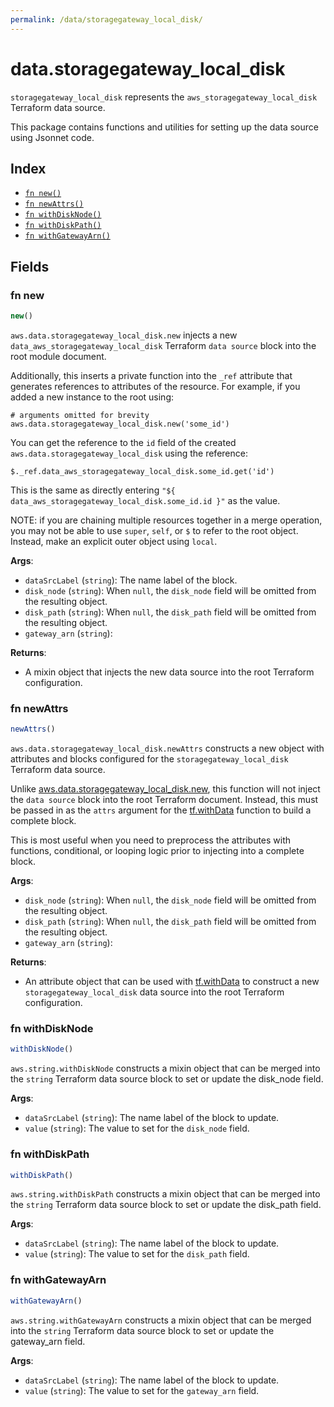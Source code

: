 ```yaml
---
permalink: /data/storagegateway_local_disk/
---
```


# data.storagegateway_local_disk

`storagegateway_local_disk` represents the `aws_storagegateway_local_disk` Terraform data source.



This package contains functions and utilities for setting up the data source using Jsonnet code.


## Index

* [`fn new()`](#fn-new)
* [`fn newAttrs()`](#fn-newattrs)
* [`fn withDiskNode()`](#fn-withdisknode)
* [`fn withDiskPath()`](#fn-withdiskpath)
* [`fn withGatewayArn()`](#fn-withgatewayarn)

## Fields

### fn new

```ts
new()
```


`aws.data.storagegateway_local_disk.new` injects a new `data_aws_storagegateway_local_disk` Terraform `data source`
block into the root module document.

Additionally, this inserts a private function into the `_ref` attribute that generates references to attributes of the
resource. For example, if you added a new instance to the root using:

    # arguments omitted for brevity
    aws.data.storagegateway_local_disk.new('some_id')

You can get the reference to the `id` field of the created `aws.data.storagegateway_local_disk` using the reference:

    $._ref.data_aws_storagegateway_local_disk.some_id.get('id')

This is the same as directly entering `"${ data_aws_storagegateway_local_disk.some_id.id }"` as the value.

NOTE: if you are chaining multiple resources together in a merge operation, you may not be able to use `super`, `self`,
or `$` to refer to the root object. Instead, make an explicit outer object using `local`.

**Args**:
  - `dataSrcLabel` (`string`): The name label of the block.
  - `disk_node` (`string`):  When `null`, the `disk_node` field will be omitted from the resulting object.
  - `disk_path` (`string`):  When `null`, the `disk_path` field will be omitted from the resulting object.
  - `gateway_arn` (`string`): 

**Returns**:
- A mixin object that injects the new data source into the root Terraform configuration.


### fn newAttrs

```ts
newAttrs()
```


`aws.data.storagegateway_local_disk.newAttrs` constructs a new object with attributes and blocks configured for the `storagegateway_local_disk`
Terraform data source.

Unlike [aws.data.storagegateway_local_disk.new](#fn-storagegateway_local_disknew), this function will not inject the `data source`
block into the root Terraform document. Instead, this must be passed in as the `attrs` argument for the
[tf.withData](https://github.com/tf-libsonnet/core/tree/main/docs#fn-withdata) function to build a complete block.

This is most useful when you need to preprocess the attributes with functions, conditional, or looping logic prior to
injecting into a complete block.

**Args**:
  - `disk_node` (`string`):  When `null`, the `disk_node` field will be omitted from the resulting object.
  - `disk_path` (`string`):  When `null`, the `disk_path` field will be omitted from the resulting object.
  - `gateway_arn` (`string`): 

**Returns**:
  - An attribute object that can be used with [tf.withData](https://github.com/tf-libsonnet/core/tree/main/docs#fn-withdata) to construct a new `storagegateway_local_disk` data source into the root Terraform configuration.


### fn withDiskNode

```ts
withDiskNode()
```

`aws.string.withDiskNode` constructs a mixin object that can be merged into the `string`
Terraform data source block to set or update the disk_node field.



**Args**:
  - `dataSrcLabel` (`string`): The name label of the block to update.
  - `value` (`string`): The value to set for the `disk_node` field.


### fn withDiskPath

```ts
withDiskPath()
```

`aws.string.withDiskPath` constructs a mixin object that can be merged into the `string`
Terraform data source block to set or update the disk_path field.



**Args**:
  - `dataSrcLabel` (`string`): The name label of the block to update.
  - `value` (`string`): The value to set for the `disk_path` field.


### fn withGatewayArn

```ts
withGatewayArn()
```

`aws.string.withGatewayArn` constructs a mixin object that can be merged into the `string`
Terraform data source block to set or update the gateway_arn field.



**Args**:
  - `dataSrcLabel` (`string`): The name label of the block to update.
  - `value` (`string`): The value to set for the `gateway_arn` field.
